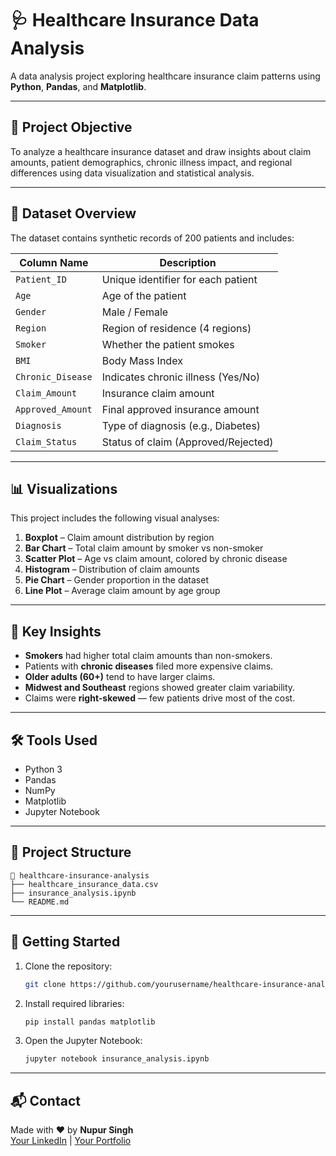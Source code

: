 
# 🩺 Healthcare Insurance Data Analysis

A data analysis project exploring healthcare insurance claim patterns using **Python**, **Pandas**, and **Matplotlib**.

---

## 📌 Project Objective

To analyze a healthcare insurance dataset and draw insights about claim amounts, patient demographics, chronic illness impact, and regional differences using data visualization and statistical analysis.

---

## 📂 Dataset Overview

The dataset contains synthetic records of 200 patients and includes:

| Column Name        | Description                            |
|--------------------|----------------------------------------|
| `Patient_ID`       | Unique identifier for each patient     |
| `Age`              | Age of the patient                     |
| `Gender`           | Male / Female                          |
| `Region`           | Region of residence (4 regions)        |
| `Smoker`           | Whether the patient smokes             |
| `BMI`              | Body Mass Index                        |
| `Chronic_Disease`  | Indicates chronic illness (Yes/No)     |
| `Claim_Amount`     | Insurance claim amount                 |
| `Approved_Amount`  | Final approved insurance amount        |
| `Diagnosis`        | Type of diagnosis (e.g., Diabetes)     |
| `Claim_Status`     | Status of claim (Approved/Rejected)    |

---

## 📊 Visualizations

This project includes the following visual analyses:

1. **Boxplot** – Claim amount distribution by region  
2. **Bar Chart** – Total claim amount by smoker vs non-smoker  
3. **Scatter Plot** – Age vs claim amount, colored by chronic disease  
4. **Histogram** – Distribution of claim amounts  
5. **Pie Chart** – Gender proportion in the dataset  
6. **Line Plot** – Average claim amount by age group

---

## 🧠 Key Insights

- **Smokers** had higher total claim amounts than non-smokers.
- Patients with **chronic diseases** filed more expensive claims.
- **Older adults (60+)** tend to have larger claims.
- **Midwest and Southeast** regions showed greater claim variability.
- Claims were **right-skewed** — few patients drive most of the cost.

---

## 🛠️ Tools Used

- Python 3
- Pandas
- NumPy
- Matplotlib
- Jupyter Notebook

---

## 📁 Project Structure

```
📁 healthcare-insurance-analysis
├── healthcare_insurance_data.csv
├── insurance_analysis.ipynb
└── README.md
```

---

## 🚀 Getting Started

1. Clone the repository:
   ```bash
   git clone https://github.com/yourusername/healthcare-insurance-analysis.git
   ```
2. Install required libraries:
   ```bash
   pip install pandas matplotlib
   ```
3. Open the Jupyter Notebook:
   ```bash
   jupyter notebook insurance_analysis.ipynb
   ```

---

## 📬 Contact

Made with ❤️ by **Nupur Singh**  
[Your LinkedIn](https://linkedin.com/in/yourname) | [Your Portfolio](https://yourportfolio.com)

